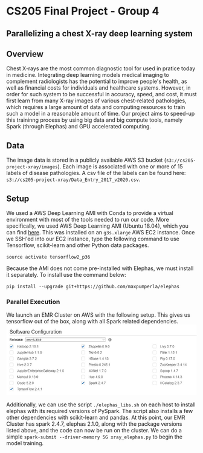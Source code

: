 # CS205 Final Project - Group 4
## Parallelizing a chest X-ray deep learning system

## Overview
Chest X-rays are the most common diagnostic tool for used in pratice today in medicine. Integrating deep learning models medical imaging to complement radiologists has the potential to improve people's health, as well as financial costs for individuals and healthcare systems. However, in order for such system to be successful in accuracy, speed, and cost, it must first learn from many X-ray images of various chest-related pathologies, which requires a large amount of data and computing resources to train such a model in a reasonable amount of time. Our project aims to speed-up this traininng process by using big data and big compute tools, namely Spark (through Elephas) and GPU accelerated computing.


## Data
The image data is stored in a publicly available AWS S3 bucket (`s3://cs205-project-xray/images`). Each image is associated with one or more of 15 labels of disease pathologies. A csv file of the labels can be found here: `s3://cs205-project-xray/Data_Entry_2017_v2020.csv`.


## Setup
We used a AWS Deep Learning AMI with Conda to provide a virtual environment with most of the tools needed to run our code. More specifically, we used AWS Deep Learning AMI (Ubuntu 18.04), which you can find [here](https://aws.amazon.com/marketplace/pp/Amazon-Web-Services-AWS-Deep-Learning-AMI-Ubuntu-1/B07Y43P7X5). This was installed on an `g3s.xlarge` AWS EC2 instance. Once we SSH'ed into our EC2 instance, type the following command to use Tensorflow, scikit-learn and other Python data packages.
```
source activate tensorflow2_p36
```

Because the AMI does not come pre-installed with Elephas, we must install it separately. To install use the command below:
```
pip install --upgrade git+https://github.com/maxpumperla/elephas
```

### Parallel Execution
We launch an EMR Cluster on AWS with the following setup. This gives us tensorflow out of the box, along with all Spark related dependencies.
![AWS EMR Configuration](docs/AWS_EMR_Config.jpg)

Additionally, we can use the script ```./elephas_libs.sh``` on each host to install elephas with its required versions of PySpark. The script also installs a few other dependencies with scikit-learn and pandas.
At this point, our EMR Cluster has spark 2.4.7, elephas 2.1.0, along with the package versions listed above, and the code can now be run on the cluster.
We can do a simple ```spark-submit --driver-memory 5G xray_elephas.py``` to begin the model training.

